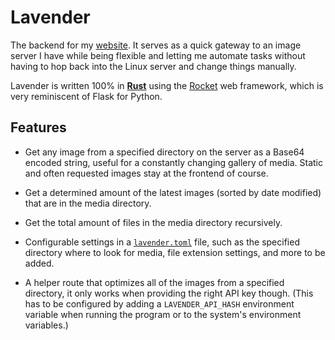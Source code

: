 # Lavender

The backend for my [website](https://roaming97.com). It serves as a quick gateway to an image server I have while being flexible and letting me automate tasks without having to hop back into the Linux server and change things manually.

Lavender is written 100% in **[Rust](https://www.rust-lang.org/)** using the [Rocket](https://rocket.rs/) web framework, which is very reminiscent of Flask for Python.

## Features
* Get any image from a specified directory on the server as a Base64 encoded string, useful for a constantly changing gallery of media. Static and often requested images stay at the frontend of course.

* Get a determined amount of the latest images (sorted by date modified) that are in the media directory.

* Get the total amount of files in the media directory recursively.

* Configurable settings in a [`lavender.toml`](./lavender.toml) file, such as the specified directory where to look for media, file extension settings, and more to be added.

* A helper route that optimizes all of the images from a specified directory, it only works when providing the right API key though. (This has to be configured by adding a `LAVENDER_API_HASH` environment variable when running the program or to the system's environment variables.)